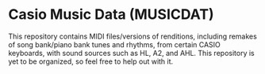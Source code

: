 # Casio Music Data (MUSICDAT)
This repository contains MIDI files/versions of renditions, including remakes of song bank/piano bank tunes and rhythms, from certain CASIO keyboards, with sound sources such as HL, A2, and AHL.
This repository is yet to be organized, so feel free to help out with it.
